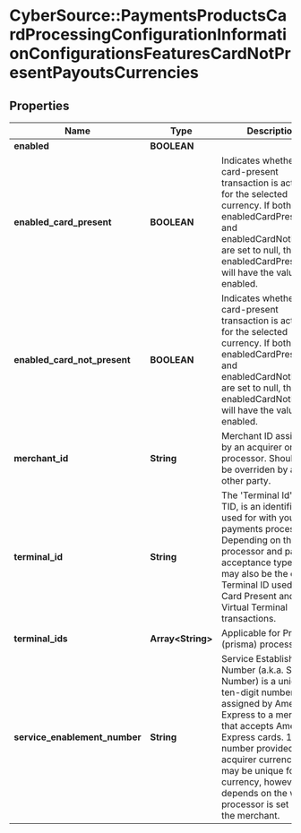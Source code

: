 # CyberSource::PaymentsProductsCardProcessingConfigurationInformationConfigurationsFeaturesCardNotPresentPayoutsCurrencies

## Properties
Name | Type | Description | Notes
------------ | ------------- | ------------- | -------------
**enabled** | **BOOLEAN** |  | [optional] 
**enabled_card_present** | **BOOLEAN** | Indicates whether the card-present transaction is activated for the selected currency. If both enabledCardPresent and enabledCardNotPresent are set to null, then enabledCardPresent will have the value of enabled.  | [optional] 
**enabled_card_not_present** | **BOOLEAN** | Indicates whether the card-present transaction is activated for the selected currency. If both enabledCardPresent and enabledCardNotPresent are set to null, then enabledCardNotPresent will have the value of enabled.  | [optional] 
**merchant_id** | **String** | Merchant ID assigned by an acquirer or a processor. Should not be overriden by any other party. | [optional] 
**terminal_id** | **String** | The &#39;Terminal Id&#39; aka TID, is an identifier used for with your payments processor. Depending on the processor and payment acceptance type this may also be the default Terminal ID used for Card Present and Virtual Terminal transactions.  | [optional] 
**terminal_ids** | **Array&lt;String&gt;** | Applicable for Prisma (prisma) processor. | [optional] 
**service_enablement_number** | **String** | Service Establishment Number (a.k.a. SE Number) is a unique ten-digit number assigned by American Express to a merchant that accepts American Express cards. 10 digit number provided by acquirer currency. This may be unique for each currency, however it depends on the way the processor is set up for the merchant.  | [optional] 


